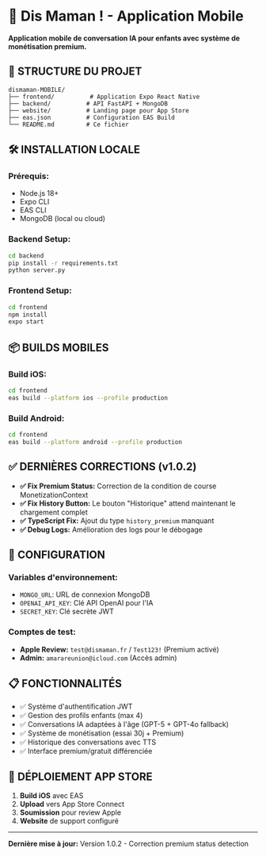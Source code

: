 # 🎯 Dis Maman ! - Application Mobile

**Application mobile de conversation IA pour enfants avec système de monétisation premium.**

## 📱 **STRUCTURE DU PROJET**

```
dismaman-MOBILE/
├── frontend/          # Application Expo React Native
├── backend/          # API FastAPI + MongoDB  
├── website/          # Landing page pour App Store
├── eas.json          # Configuration EAS Build
└── README.md         # Ce fichier
```

## 🛠 **INSTALLATION LOCALE**

### **Prérequis:**
- Node.js 18+
- Expo CLI
- EAS CLI  
- MongoDB (local ou cloud)

### **Backend Setup:**
```bash
cd backend
pip install -r requirements.txt
python server.py
```

### **Frontend Setup:**
```bash
cd frontend
npm install
expo start
```

## 📦 **BUILDS MOBILES**

### **Build iOS:**
```bash
cd frontend
eas build --platform ios --profile production
```

### **Build Android:**
```bash
cd frontend  
eas build --platform android --profile production
```

## ✅ **DERNIÈRES CORRECTIONS (v1.0.2)**

- **✅ Fix Premium Status:** Correction de la condition de course MonetizationContext
- **✅ Fix History Button:** Le bouton "Historique" attend maintenant le chargement complet
- **✅ TypeScript Fix:** Ajout du type `history_premium` manquant
- **✅ Debug Logs:** Amélioration des logs pour le débogage

## 🔐 **CONFIGURATION**

### **Variables d'environnement:**
- `MONGO_URL`: URL de connexion MongoDB
- `OPENAI_API_KEY`: Clé API OpenAI pour l'IA
- `SECRET_KEY`: Clé secrète JWT

### **Comptes de test:**
- **Apple Review:** `test@dismaman.fr` / `Test123!` (Premium activé)
- **Admin:** `amarareunion@icloud.com` (Accès admin)

## 📋 **FONCTIONNALITÉS**

- ✅ Système d'authentification JWT
- ✅ Gestion des profils enfants (max 4)
- ✅ Conversations IA adaptées à l'âge (GPT-5 + GPT-4o fallback)
- ✅ Système de monétisation (essai 30j + Premium)
- ✅ Historique des conversations avec TTS
- ✅ Interface premium/gratuit différenciée

## 🚀 **DÉPLOIEMENT APP STORE**

1. **Build iOS** avec EAS
2. **Upload** vers App Store Connect
3. **Soumission** pour review Apple
4. **Website** de support configuré

---

**Dernière mise à jour:** Version 1.0.2 - Correction premium status detection